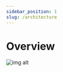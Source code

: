 ```yaml
---
sidebar_position: 1
slug: /architecture
---
```


# Overview

<div style={{textAlign: 'center'}}>

![img alt](/img/architecture/walkthrough.png)

</div>
